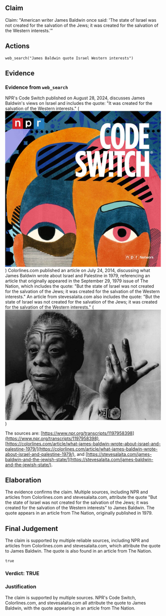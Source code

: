 ## Claim
Claim: "American writer James Baldwin once said: 'The state of Israel was not created for the salvation of the Jews; it was created for the salvation of the Western interests.'"

## Actions
```
web_search("James Baldwin quote Israel Western interests")
```

## Evidence
### Evidence from `web_search`
NPR's Code Switch published on August 28, 2024, discusses James Baldwin's views on Israel and includes the quote: "It was created for the salvation of the Western interests." (![image 1603](media/2025-07-20_10-38-1753007895-738079.jpg)) Colorlines.com published an article on July 24, 2014, discussing what James Baldwin wrote about Israel and Palestine in 1979, referencing an article that originally appeared in the September 29, 1979 issue of The Nation, which includes the quote: "But the state of Israel was not created for the salvation of the Jews; it was created for the salvation of the Western interests." An article from stevesalaita.com also includes the quote: "But the state of Israel was not created for the salvation of the Jews; it was created for the salvation of the Western interests." (![image 1606](media/2025-07-20_10-38-1753007907-553956.jpg))

The sources are: [https://www.npr.org/transcripts/1197958398](https://www.npr.org/transcripts/1197958398), [https://colorlines.com/article/what-james-baldwin-wrote-about-israel-and-palestine-1979/](https://colorlines.com/article/what-james-baldwin-wrote-about-israel-and-palestine-1979/), and [https://stevesalaita.com/james-baldwin-and-the-jewish-state/](https://stevesalaita.com/james-baldwin-and-the-jewish-state/).


## Elaboration
The evidence confirms the claim. Multiple sources, including NPR and articles from Colorlines.com and stevesalaita.com, attribute the quote "But the state of Israel was not created for the salvation of the Jews; it was created for the salvation of the Western interests" to James Baldwin. The quote appears in an article from The Nation, originally published in 1979.


## Final Judgement
The claim is supported by multiple reliable sources, including NPR and articles from Colorlines.com and stevesalaita.com, which attribute the quote to James Baldwin. The quote is also found in an article from The Nation.

`true`


### Verdict: TRUE

### Justification
The claim is supported by multiple sources. NPR's Code Switch, Colorlines.com, and stevesalaita.com all attribute the quote to James Baldwin, with the quote appearing in an article from The Nation.
